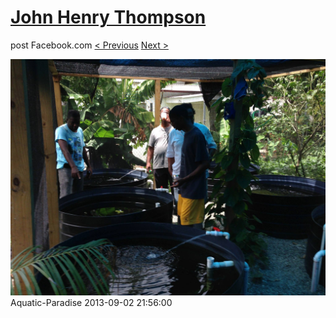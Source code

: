 # [John Henry Thompson](../README.md)
post Facebook.com
[< Previous](2013-09-02-4.md) [Next >](2013-09-02-6.md)

[![](../media/2013-09-02/Aquatic-Paradise-4.jpg)](../README.md)
Aquatic-Paradise
2013-09-02 21:56:00